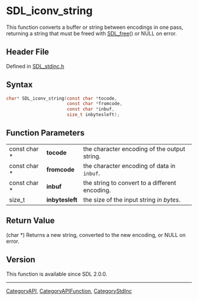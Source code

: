 # SDL_iconv_string

This function converts a buffer or string between encodings in one pass, returning a string that must be freed with [SDL_free](SDL_free)() or NULL on error.

## Header File

Defined in [SDL_stdinc.h](https://github.com/libsdl-org/SDL/blob/SDL2/include/SDL_stdinc.h)

## Syntax

```c
char* SDL_iconv_string(const char *tocode,
                       const char *fromcode,
                       const char *inbuf,
                       size_t inbytesleft);
```

## Function Parameters

|              |                 |                                                |
| ------------ | --------------- | ---------------------------------------------- |
| const char * | **tocode**      | the character encoding of the output string.   |
| const char * | **fromcode**    | the character encoding of data in `inbuf`.     |
| const char * | **inbuf**       | the string to convert to a different encoding. |
| size_t       | **inbytesleft** | the size of the input string _in bytes_.       |

## Return Value

(char *) Returns a new string, converted to the new encoding, or NULL on
error.

## Version

This function is available since SDL 2.0.0.

----
[CategoryAPI](CategoryAPI), [CategoryAPIFunction](CategoryAPIFunction), [CategoryStdInc](CategoryStdInc)


